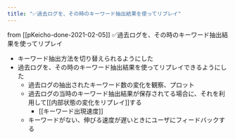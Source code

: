 ```yaml
---
title: "✅過去ログを、その時のキーワード抽出結果を使ってリプレイ"
---
```


from [[pKeicho-done-2021-02-05]]
✅過去ログを、その時のキーワード抽出結果を使ってリプレイ
- キーワード抽出方法を切り替えられるようにした
- 過去ログを、その時のキーワード抽出結果を使ってリプレイできるようにした
    - 過去ログの抽出されたキーワード数の変化を観察、プロット
    - 過去ログの当時のキーワード抽出結果が保存されてる場合に、それを利用して[[内部状態の変化をリプレイ]]する
        - [[キーワード出現速度]]
    - キーワードがない、伸びる速度が遅いときにユーザにフィードバックする